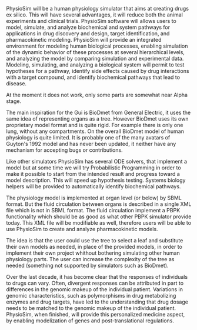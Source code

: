 PhysioSim will be a human physiology simulator that aims at creating drugs ex silico.
This will have several advantages, it will reduce both the animal experiments and clinical trials.
PhysioSim software will allows users to model, simulate, and analyze biochemical and system pathways for applications in drug discovery and design, target identification, and pharmacokinetic modeling. PhysioSim will provide an integrated environment for modeling human biological processes, enabling simulation of the dynamic behavior of these processes at several hierarchical levels, and analyzing the model by comparing simulation and experimental data. Modeling, simulating, and analyzing a biological system will permit to test hypotheses for a pathway, identify side effects caused by drug interactions with a target compound, and identify biochemical pathways that lead to disease.

At the moment it does not work, only some parts are somewhat near Alpha stage.

The main inspiration for the Gui is BioDmet from General Electric, it uses the same idea of representing organs as a tree. However BioDmet uses its own proprietary model format and is quite rigid. For example there is only one lung, without any compartments. On the overall BioDmet model of human physiology is quite limited. It is probably one of the many avatars of Guyton's 1992 model and has never been updated, it neither have any mechanism for accepting bugs or contributions.

Like other simulators PhysioSim has several ODE solvers, that implement a model but at some time we will try Probabilistic Programming in order to make it possible to start from the intended result and progress toward a model description. This will speed up hypothesis testing.
Systems biology helpers will be provided to automatically identify biochemical pathways.

The physiology model is implemented at organ level (or below) by SBML format. But the fluid circulation between organs is described in a single XML file which is not in SBML format. The fluid circulation implement a PBPK functionality which should be as good as what other PBPK simulator provide today. This XML file will be modifiable as well, therefore users will be able to use PhysioSim to create and analyze pharmacokinetic models. 

The idea is that the user could use the tree to select a leaf and substitute their own models as needed, in place of the provided models, in order to implement their own project whithout bothering simulating other human physiology parts. The user can increase the complexity of the tree as needed (something not supported by simulators such as BioDmet).

Over the last decade, it has become clear that the responses of individuals to drugs can vary. Often, divergent responses can be attributed in part to differences in the genomic makeup of the individual patient. Variations in genomic characteristics, such as polymorphisms in drug metabolizing enzymes and drug targets, have led to the understanding that drug dosage needs to be matched to the genomic makeup of the individual patient. 
PhysioSim, when finished, will provide this personalized medicine aspect, by enabling modelization of genes and post-translational regulations.


